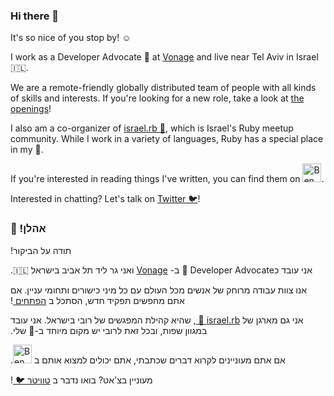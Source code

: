 ### Hi there 👋

It's so nice of you stop by! ☺️

I work as a Developer Advocate 🥑 at [Vonage](https://github.com/Nexmo) and live near Tel Aviv in Israel 🇮🇱. 

We are a remote-friendly globally distributed team of people with all kinds of skills and interests. If you're looking for a new role, take a look at [the openings](https://grnh.se/feb647932us)!

I also am a co-organizer of [israel.rb 💎](https://www.facebook.com/groups/272757750683415), which is Israel's Ruby meetup community. While I work in a variety of languages, Ruby has a special place in my 💙. 

If you're interested in reading things I've written, you can find them on <a href="https://dev.to/benhayehudi"><img src="https://d2fltix0v2e0sb.cloudfront.net/dev-badge.svg" alt="Ben Greenberg's DEV Profile" height="30" width="30"></a>.

Interested in chatting? Let's talk on [Twitter 🐦](https://twitter.com/RabbiGreenberg)!

<h3>
&#x202b; אהלן! 👋
</h3>

<p>
&#x202b; תודה על הביקור!

&#x202b; אני עובד כDeveloper Advocate 🥑 ב- <a href="https://developer.nexmo.com">Vonage</a> ואני גר ליד תל אביב בישראל 🇮🇱.

&#x202b; אנו צוות עבודה מרוחק של אנשים מכל העולם עם כל מיני כישורים ותחומי עניין. אם אתם מחפשים תפקיד חדש, הסתכל ב <a href="https://grnh.se/feb647932us"> הפתחים </a>!

&#x202b; אני גם מארגן של <a href="https://www.facebook.com/groups/272757750683415"> israel.rb 💎 </a>, שהיא קהילת המפגשים של רובי בישראל. אני עובד במגוון שפות, ובכל זאת לרובי יש מקום מיוחד ב-💙 שלי.

&#x202b; אם אתם מעוניינים לקרוא דברים שכתבתי, אתם יכולים למצוא אותם ב <a href="https://dev.to/benhayehudi"><img src="https://d2fltix0v2e0sb.cloudfront.net/dev-badge.svg" alt="Ben Greenberg's DEV Profile" height="30" width="30"></a>.

&#x202b; מעוניין בצ'אט? בואו נדבר ב <a href="https://twitter.com/RabbiGreenberg"> טוויטר 🐦 </a>!
</p>
